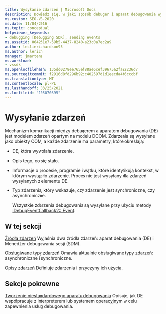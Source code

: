 ```yaml
---
title: Wysyłanie zdarzeń | Microsoft Docs
description: Dowiedz się, w jaki sposób debuger i aparat debugowania wykorzystują model zdarzeń oparty na modelu DCOM. Zdarzenia są wysyłane jako obiekty COM.
ms.custom: SEO-VS-2020
ms.date: 11/04/2016
ms.topic: conceptual
helpviewer_keywords:
- debugging [Debugging SDK], sending events
ms.assetid: 064231e7-59b5-4437-8240-a23c0a7ec2a9
author: leslierichardson95
ms.author: lerich
manager: jmartens
ms.workload:
- vssdk
ms.openlocfilehash: 135dd0278ee765ef88ae6cef39675a2fa92236d7
ms.sourcegitcommit: f2916d8fd296b92cc402597d1d1eecda4f6cccbf
ms.translationtype: MT
ms.contentlocale: pl-PL
ms.lasthandoff: 03/25/2021
ms.locfileid: "105070395"
---
```

# <a name="send-events"></a>Wysyłanie zdarzeń
Mechanizm komunikacji między debugerem a aparatem debugowania (DE) jest modelem zdarzeń opartym na modelu DCOM. Zdarzenia są wysyłane jako obiekty COM, a każde zdarzenie ma parametry, które określają:

- DE, która wywołała zdarzenie.

- Opis tego, co się stało.

- Informacje o procesie, programie i wątku, które identyfikują kontekst, w którym wystąpiło zdarzenie. Proces nie jest wysyłany dla zdarzeń wysyłanych z elementu DE.

- Typ zdarzenia, który wskazuje, czy zdarzenie jest synchroniczne, czy asynchroniczne.

  Wszystkie zdarzenia debugowania są wysyłane przy użyciu metody [IDebugEventCallback2:: Event](../../extensibility/debugger/reference/idebugeventcallback2-event.md).

## <a name="in-this-section"></a>W tej sekcji
 [Źródła zdarzeń](../../extensibility/debugger/event-sources-visual-studio-sdk.md) Wyjaśnia dwa źródła zdarzeń: aparat debugowania (DE) i Menedżer debugowania sesji (SDM).

 [Obsługiwane typy zdarzeń](../../extensibility/debugger/supported-event-types.md) Omawia aktualnie obsługiwane typy zdarzeń: asynchroniczne i synchroniczne.

 [Opisy zdarzeń](../../extensibility/debugger/event-descriptions.md) Definiuje zdarzenia i przyczyny ich użycia.

## <a name="related-sections"></a>Sekcje pokrewne
 [Tworzenie niestandardowego aparatu debugowania](../../extensibility/debugger/creating-a-custom-debug-engine.md) Opisuje, jak DE współpracuje z interpreterem lub systemem operacyjnym w celu zapewnienia usług debugowania.
